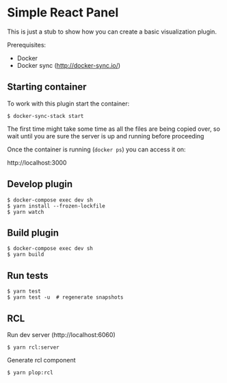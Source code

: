 # Simple React Panel

This is just a stub to show how you can create a basic visualization plugin.

Prerequisites:
* Docker
* Docker sync (http://docker-sync.io/)


## Starting container

To work with this plugin start the container:
```
$ docker-sync-stack start
```

The first time might take some time as all the files are being copied over, so wait until you are sure the server is up and running before proceeding

Once the container is running (`docker ps`) you can access it on:

http://localhost:3000

## Develop plugin

```
$ docker-compose exec dev sh
$ yarn install --frozen-lockfile
$ yarn watch
```


## Build plugin

```
$ docker-compose exec dev sh
$ yarn build
```


## Run tests

```
$ yarn test
$ yarn test -u  # regenerate snapshots
```

## RCL

Run dev server (http://localhost:6060)
```
$ yarn rcl:server
```

Generate rcl component
```
$ yarn plop:rcl
```


